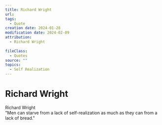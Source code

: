 ```yaml
---
title: Richard Wright
url: 
tags:
  - Quote
creation date: 2024-01-28
modification date: 2024-02-09
attribution:
  - Richard Wright
 
fileClass:
  - Quotes
source: ""
topics:
  - Self Realization
---
```


# Richard Wright

Richard Wright  
"Men can starve from a lack of self-realization as much as they can from a lack of bread."

